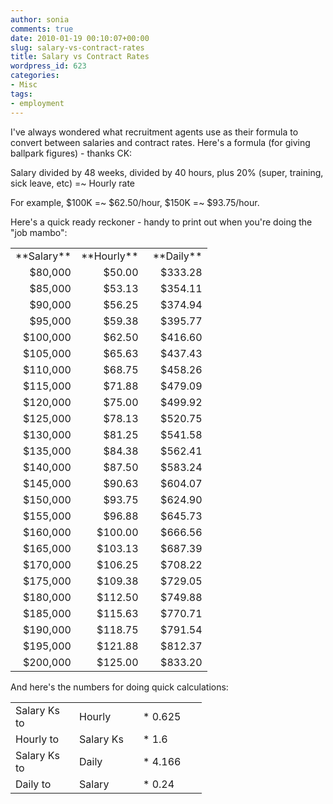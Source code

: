 ```yaml
---
author: sonia
comments: true
date: 2010-01-19 00:10:07+00:00
slug: salary-vs-contract-rates
title: Salary vs Contract Rates
wordpress_id: 623
categories:
- Misc
tags:
- employment
---
```


I've always wondered what recruitment agents use as their formula to convert between salaries and contract rates. Here's a formula (for giving ballpark figures) - thanks CK:

Salary divided by 48 weeks, divided by 40 hours, plus 20% (super, training, sick leave, etc) =~ Hourly rate

For example, $100K =~ $62.50/hour, $150K =~ $93.75/hour.

Here's a quick ready reckoner - handy to print out when you're doing the "job mambo":


<table rules="none" cellspacing="0" border="0" > 
<tbody >
<tr >

<td width="86" align="right" height="17" >**Salary**
</td>

<td width="86" align="right" >**Hourly**
</td>

<td width="86" align="right" >**Daily**
</td>
</tr>
<tr >

<td align="right" height="17" >$80,000
</td>

<td align="right" >$50.00
</td>

<td align="right" >$333.28
</td>
</tr>
<tr >

<td align="right" height="17" >$85,000
</td>

<td align="right" >$53.13
</td>

<td align="right" >$354.11
</td>
</tr>
<tr >

<td align="right" height="17" >$90,000
</td>

<td align="right" >$56.25
</td>

<td align="right" >$374.94
</td>
</tr>
<tr >

<td align="right" height="17" >$95,000
</td>

<td align="right" >$59.38
</td>

<td align="right" >$395.77
</td>
</tr>
<tr >

<td align="right" height="17" >$100,000
</td>

<td align="right" >$62.50
</td>

<td align="right" >$416.60
</td>
</tr>
<tr >

<td align="right" height="17" >$105,000
</td>

<td align="right" >$65.63
</td>

<td align="right" >$437.43
</td>
</tr>
<tr >

<td align="right" height="17" >$110,000
</td>

<td align="right" >$68.75
</td>

<td align="right" >$458.26
</td>
</tr>
<tr >

<td align="right" height="17" >$115,000
</td>

<td align="right" >$71.88
</td>

<td align="right" >$479.09
</td>
</tr>
<tr >

<td align="right" height="17" >$120,000
</td>

<td align="right" >$75.00
</td>

<td align="right" >$499.92
</td>
</tr>
<tr >

<td align="right" height="17" >$125,000
</td>

<td align="right" >$78.13
</td>

<td align="right" >$520.75
</td>
</tr>
<tr >

<td align="right" height="17" >$130,000
</td>

<td align="right" >$81.25
</td>

<td align="right" >$541.58
</td>
</tr>
<tr >

<td align="right" height="17" >$135,000
</td>

<td align="right" >$84.38
</td>

<td align="right" >$562.41
</td>
</tr>
<tr >

<td align="right" height="17" >$140,000
</td>

<td align="right" >$87.50
</td>

<td align="right" >$583.24
</td>
</tr>
<tr >

<td align="right" height="17" >$145,000
</td>

<td align="right" >$90.63
</td>

<td align="right" >$604.07
</td>
</tr>
<tr >

<td align="right" height="17" >$150,000
</td>

<td align="right" >$93.75
</td>

<td align="right" >$624.90
</td>
</tr>
<tr >

<td align="right" height="17" >$155,000
</td>

<td align="right" >$96.88
</td>

<td align="right" >$645.73
</td>
</tr>
<tr >

<td align="right" height="17" >$160,000
</td>

<td align="right" >$100.00
</td>

<td align="right" >$666.56
</td>
</tr>
<tr >

<td align="right" height="17" >$165,000
</td>

<td align="right" >$103.13
</td>

<td align="right" >$687.39
</td>
</tr>
<tr >

<td align="right" height="17" >$170,000
</td>

<td align="right" >$106.25
</td>

<td align="right" >$708.22
</td>
</tr>
<tr >

<td align="right" height="17" >$175,000
</td>

<td align="right" >$109.38
</td>

<td align="right" >$729.05
</td>
</tr>
<tr >

<td align="right" height="17" >$180,000
</td>

<td align="right" >$112.50
</td>

<td align="right" >$749.88
</td>
</tr>
<tr >

<td align="right" height="17" >$185,000
</td>

<td align="right" >$115.63
</td>

<td align="right" >$770.71
</td>
</tr>
<tr >

<td align="right" height="17" >$190,000
</td>

<td align="right" >$118.75
</td>

<td align="right" >$791.54
</td>
</tr>
<tr >

<td align="right" height="17" >$195,000
</td>

<td align="right" >$121.88
</td>

<td align="right" >$812.37
</td>
</tr>
<tr >

<td align="right" height="17" >$200,000
</td>

<td align="right" >$125.00
</td>

<td align="right" >$833.20
</td>
</tr>
</tbody>
</table>
And here's the numbers for doing quick calculations:


<table rules="none" cellspacing="0" border="0" > 
<tbody >
<tr >

<td width="86" align="left" height="17" >Salary Ks to
</td>

<td width="86" align="left" >Hourly
</td>

<td width="86" align="left" >* 0.625
</td>
</tr>
<tr >

<td align="left" height="17" >Hourly to
</td>

<td align="left" >Salary Ks
</td>

<td align="left" >* 1.6
</td>
</tr>
<tr >

<td align="left" height="17" >Salary Ks to
</td>

<td align="left" >Daily
</td>

<td align="left" >* 4.166
</td>
</tr>
<tr >

<td align="left" height="17" >Daily to
</td>

<td align="left" >Salary
</td>

<td align="left" >* 0.24
</td>
</tr>
</tbody>
</table>

